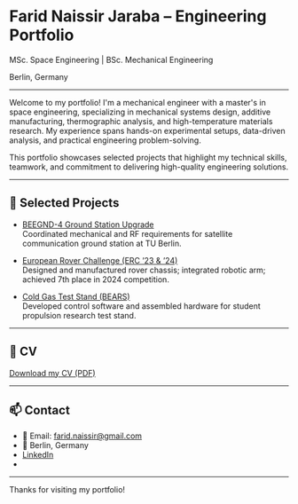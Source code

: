 # Farid Naissir Jaraba – Engineering Portfolio

MSc. Space Engineering | BSc. Mechanical Engineering

Berlin, Germany

---

Welcome to my portfolio! I'm a mechanical engineer with a master's in space engineering, specializing in mechanical systems design, additive manufacturing, thermographic analysis, and high-temperature materials research. My experience spans hands-on experimental setups, data-driven analysis, and practical engineering problem-solving.

This portfolio showcases selected projects that highlight my technical skills, teamwork, and commitment to delivering high-quality engineering solutions.

---

## 📌 Selected Projects

- [BEEGND-4 Ground Station Upgrade](projects/BEEGND4.md)  
  Coordinated mechanical and RF requirements for satellite communication ground station at TU Berlin.

- [European Rover Challenge (ERC ’23 & ’24)](../projects/ERC.md)  
  Designed and manufactured rover chassis; integrated robotic arm; achieved 7th place in 2024 competition.

- [Cold Gas Test Stand (BEARS)](projects/ColdGas.md)  
  Developed control software and assembled hardware for student propulsion research test stand.

---

## 💼 CV

[Download my CV (PDF)](https://github.com/faridnj8/faridnj_portfolio/raw/main/CV_Farid%20Naissir.pdf)

---

## 📫 Contact

- 📧 Email: farid.naissir@gmail.com
- 📍 Berlin, Germany
- [LinkedIn](www.linkedin.com/in/faridnj)
- 

---

Thanks for visiting my portfolio!
